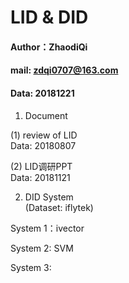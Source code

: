 # LID & DID

#### Author：ZhaodiQi
#### mail: zdqi0707@163.com
#### Data: 20181221

1. Document

  (1) review of LID \
      Data: 20180807
      
  (2) LID调研PPT\
      Data: 20181121

2.  DID System\
  (Dataset: iflytek)
  
  System 1：ivector

  System 2: SVM

  System 3: 
  

